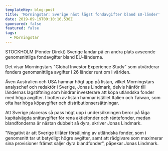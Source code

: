 ```yaml
---
templateKey: blog-post
title: 'Morningstar: Sverige näst lägst fondavgifter bland EU-länder'
date: 2019-09-19T09:10:16.530Z
sponsored: false
featured: false
tags:
  - Morningstar
---
```

STOCKHOLM (Fonder Direkt) Sverige landar på en andra plats avseende genomsnittliga fondavgifter bland EU-länderna.



Det visar Morningstars "Global Investor Experience Study" som utvärderar fonders genomsnittliga avgifter i 26 länder runt om i världen.



Även Australien och USA hamnar högt upp på listan, vilket Morningstars analyschef och redaktör i Sverige, Jonas Lindmark, delvis hänför till ländernas lagstiftning som hindrar investerare att köpa utländska fonder med höga avgifter. I botten av listan hamnar istället Italien och Taiwan, som ofta har höga köpavgifter och distributionsersättningar.



Att Sverige placeras så pass högt upp i undersökningen beror på låga kapitalvägda snittavgifter för rena aktiefonder och räntefonder, medan blandfonderna är nästan dubbelt så dyra, skriver Jonas Lindmark.



"Negativt är att Sverige tillåter försäljning av utländska fonder, som i genomsnitt tar ut betydligt högre avgifter, samt att rådgivare som maximerar sina provisioner främst säljer dyra blandfonder", påpekar Jonas Lindmark.
